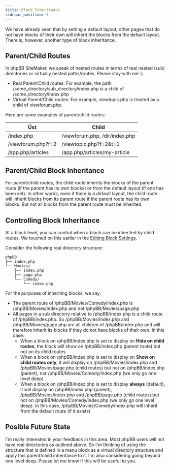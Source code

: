```yaml
---
title: Block Inheritance
sidebar_position: 5
---
```


We have already seen that by setting a default layout, other pages that do not have blocks of their own will inherit the blocks from the default layout. There is, however, another type of block inheritance.

## Parent/Child Routes
In phpBB SiteMaker, we speak of nested routes in terms of real nested (sub) directories or virtually nested paths/routes. Please stay with me :).
* Real Parent/Child routes: For example, the path /some_directory/sub_directory/index.php is a child of /some_directory/index.php
* Virtual Parent/Child routes: For example, viewtopic.php is treated as a child of viewforum.php.

Here are some examples of parent/child routes:

| Üst                | Child                          |
| ------------------ | ------------------------------ |
| /index.php         | /viewforum.php, /dir/index.php |
| /viewforum.php?f=2 | /viewtopic.php?f=2&t=1         |
| /app.php/articles  | /app.php/articles/my-article   |

## Parent/Child Block Inheritance
For parent/child routes, the child route inherits the blocks of the parent route (if the parent has its own blocks) or from the default layout (if one has been set). In other words, even if there is a default layout, the child route will inherit blocks from its parent route if the parent route has its own blocks. But not all blocks from the parent route must be inherited.

## Controlling Block Inheritance
At a block level, you can control when a block can be inherited by child routes. We touched on this earlier in the [Editing Block Settings](/docs/user/blocks/managing-blocks#editing-block-settings).

Consider the following real directory structure:
```text
phpBB
├── index.php
└── Movies/
    ├── index.php
    ├── page.php
    └── Comedy/
        └── index.php
```

For the purposes of inheriting blocks, we say:
* The parent route of /phpBB/Movies/Comedy/index.php is /phpBB/Movies/index.php and not /phpBB/Movies/page.php
* All pages in a sub directory relative to /phpBB/index.php is a child route of /phpBB/index.php. So /phpBB/Movies/index.php and /phpBB/Movies/page.php are all children of /phpBB/index.php and will therefore inherit its blocks if they do not have blocks of their own. In this case:
    * When a block on /phpBB/index.php is set to display on **Hide on child routes**, the block will show on /phpBB/index.php (parent route) but not on its child routes
    * When a block on /phpBB/index.php is set to display on **Show on child routes only**, it will display on /phpBB/Movies/index.php and /phpBB/Movies/page.php (child routes) but not on /phpBB/index.php (parent), nor /phpBB/Movies/Comedy/index.php (we only go one level deep)
    * When a block on /phpBB/index.php is set to display **always** (default), it will display on /phpBB/index.php (parent), /phpBB/Movies/index.php and /phpBB/page.php (child routes) but not on /phpBB/Movies/Comedy/index.php (we only go one level deep). In this case, /phpBB/Movies/Comedy/index.php will inherit from the default route (if it exists)

## Posible Future State
I'm really interested in your feedback in this area. Most phpBB users will not have real directories as outlined above. So I'm thinking of using the structure that is defined in a menu block as a virtual directory structure and apply this parent/child inheritance to it. I'm also considering going beyond one level deep. Please let me know if this will be useful to you.